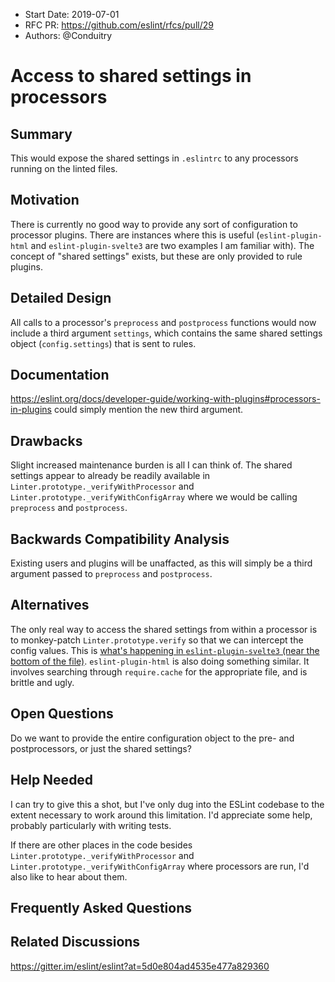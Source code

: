 - Start Date: 2019-07-01
- RFC PR: https://github.com/eslint/rfcs/pull/29
- Authors: @Conduitry

# Access to shared settings in processors

## Summary

This would expose the shared settings in `.eslintrc` to any processors running on the linted files.

## Motivation

There is currently no good way to provide any sort of configuration to processor plugins. There are instances where this is useful (`eslint-plugin-html` and `eslint-plugin-svelte3` are two examples I am familiar with). The concept of "shared settings" exists, but these are only provided to rule plugins.

## Detailed Design

All calls to a processor's `preprocess` and `postprocess` functions would now include a third argument `settings`, which contains the same shared settings object (`config.settings`) that is sent to rules.

## Documentation

https://eslint.org/docs/developer-guide/working-with-plugins#processors-in-plugins could simply mention the new third argument.

## Drawbacks

Slight increased maintenance burden is all I can think of. The shared settings appear to already be readily available in `Linter.prototype._verifyWithProcessor` and `Linter.prototype._verifyWithConfigArray` where we would be calling `preprocess` and `postprocess`.

## Backwards Compatibility Analysis

Existing users and plugins will be unaffacted, as this will simply be a third argument passed to `preprocess` and `postprocess`.

## Alternatives

The only real way to access the shared settings from within a processor is to monkey-patch `Linter.prototype.verify` so that we can intercept the config values. This is [what's happening in `eslint-plugin-svelte3` (near the bottom of the file)](https://github.com/sveltejs/eslint-plugin-svelte3/blob/master/index.js). `eslint-plugin-html` is also doing something similar. It involves searching through `require.cache` for the appropriate file, and is brittle and ugly.

## Open Questions

Do we want to provide the entire configuration object to the pre- and postprocessors, or just the shared settings?

## Help Needed

I can try to give this a shot, but I've only dug into the ESLint codebase to the extent necessary to work around this limitation. I'd appreciate some help, probably particularly with writing tests.

If there are other places in the code besides `Linter.prototype._verifyWithProcessor` and `Linter.prototype._verifyWithConfigArray` where processors are run, I'd also like to hear about them.

## Frequently Asked Questions

## Related Discussions

https://gitter.im/eslint/eslint?at=5d0e804ad4535e477a829360
